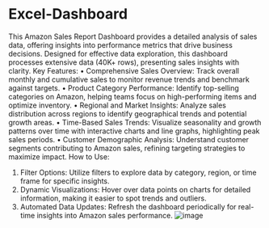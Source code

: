 # Excel-Dashboard
This Amazon Sales Report Dashboard provides a detailed analysis of sales data, offering insights into performance metrics that drive business decisions. Designed for effective data exploration, this dashboard processes extensive data (40K+ rows), presenting sales insights with clarity.
Key Features:
•	Comprehensive Sales Overview: Track overall monthly and cumulative sales to monitor revenue trends and benchmark against targets.
•	Product Category Performance: Identify top-selling categories on Amazon, helping teams focus on high-performing items and optimize inventory.
•	Regional and Market Insights: Analyze sales distribution across regions to identify geographical trends and potential growth areas.
•	Time-Based Sales Trends: Visualize seasonality and growth patterns over time with interactive charts and line graphs, highlighting peak sales periods.
•	Customer Demographic Analysis: Understand customer segments contributing to Amazon sales, refining targeting strategies to maximize impact.
How to Use:
1.	Filter Options: Utilize filters to explore data by category, region, or time frame for specific insights.
2.	Dynamic Visualizations: Hover over data points on charts for detailed information, making it easier to spot trends and outliers.
3.	Automated Data Updates: Refresh the dashboard periodically for real-time insights into Amazon sales performance.
![image](https://github.com/user-attachments/assets/6a48f050-43bd-490d-ab1c-c26412ef4341)

